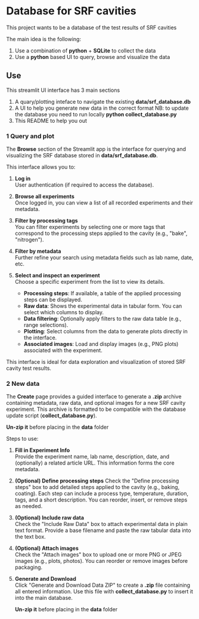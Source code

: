 # Database for SRF cavities
This project wants to be a database of the test results of SRF cavities

The main idea is the following:
1. Use a combination of **python** + **SQLite** to collect the data
2. Use a **python** based UI to query, browse and visualize the data

## Use
This streamlit UI interface has 3 main sections
1. A quary/plotting inteface to navigate the existing **data/srf_database.db**
1. A UI to help you generate new data in the correct format 
  NB: to update the database you need to run locally **python collect_database.py**
1. This README to help you out

### 1 Query and plot

The **Browse** section of the Streamlit app is the interface for querying and visualizing the SRF database stored in **data/srf_database.db**.

This interface allows you to:

1. **Log in**  
   User authentication (if required to access the database).

2. **Browse all experiments**  
   Once logged in, you can view a list of all recorded experiments and their metadata.

3. **Filter by processing tags**  
   You can filter experiments by selecting one or more tags that correspond to the processing steps applied to the cavity (e.g., "bake", "nitrogen").

4. **Filter by metadata**  
   Further refine your search using metadata fields such as lab name, date, etc.

5. **Select and inspect an experiment**  
   Choose a specific experiment from the list to view its details.

   - **Processing steps**: If available, a table of the applied processing steps can be displayed.
   - **Raw data**: Shows the experimental data in tabular form. You can select which columns to display.
   - **Data filtering**: Optionally apply filters to the raw data table (e.g., range selections).
   - **Plotting**: Select columns from the data to generate plots directly in the interface.
   - **Associated images**: Load and display images (e.g., PNG plots) associated with the experiment.

This interface is ideal for data exploration and visualization of stored SRF cavity test results.


### 2 New data

The **Create** page provides a guided interface to generate a **.zip** archive containing metadata, raw data, and optional images for a new SRF cavity experiment. This archive is formatted to be compatible with the database update script (**collect_database.py**).

**Un-zip it** before placing in the **data** folder

Steps to use:

1. **Fill in Experiment Info**  
   Provide the experiment name, lab name, description, date, and (optionally) a related article URL. This information forms the core metadata.

2. **(Optional) Define processing steps** 
   Check the "Define processing steps" box to add detailed steps applied to the cavity (e.g., baking, coating). Each step can include a process type, temperature, duration, tags, and a short description. You can reorder, insert, or remove steps as needed.

3. **(Optional) Include raw data**  
   Check the "Include Raw Data" box to attach experimental data in plain text format. Provide a base filename and paste the raw tabular data into the text box.

4. **(Optional) Attach images**  
   Check the "Attach images" box to upload one or more PNG or JPEG images (e.g., plots, photos). You can reorder or remove images before packaging.

5. **Generate and Download**  
   Click "Generate and Download Data ZIP" to create a **.zip** file containing all entered information. Use this file with **collect_database.py** to insert it into the main database.

   **Un-zip it** before placing in the **data** folder

